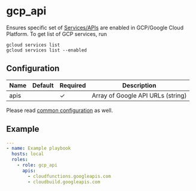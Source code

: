 # gcp_api

Ensures specific set of [Services/APIs](https://cloud.google.com/service-usage/docs/list-services) are enabled in GCP/Google Cloud Platform. To get list of GCP services, run 

```shell
gcloud services list
gcloud services list --enabled
```

## Configuration

| Name | Default | Required | Description                       |
|------|---------|----------|-----------------------------------|
| apis |         | ✓        | Array of Google API URLs (string) |

Please read [common configuration](../../README.md#Common+Configuration) as well.

## Example

```YAML
---
- name: Example playbook
  hosts: local
  roles:
    - role: gcp_api
      apis:
        - cloudfunctions.googleapis.com
        - cloudbuild.googleapis.com
```
